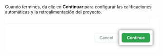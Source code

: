 <br/>

Cuando termines, da clic en **Continuar** para configurar las calificaciones automáticas y la retroalimentación del proyecto.

<div class="procedural-image-wrapper">
  <img alt="Botón 'Continuar'" class="procedural-image-wrapper" src="/assets/images/help/classroom/assignments-click-continue-button.png">
</div>
